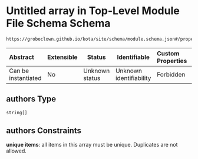 # Untitled array in Top-Level Module File Schema Schema

```txt
https://groboclown.github.io/kota/site/schema/module.schema.json#/properties/authors
```




| Abstract            | Extensible | Status         | Identifiable            | Custom Properties | Additional Properties | Access Restrictions | Defined In                                                                                 |
| :------------------ | ---------- | -------------- | ----------------------- | :---------------- | --------------------- | ------------------- | ------------------------------------------------------------------------------------------ |
| Can be instantiated | No         | Unknown status | Unknown identifiability | Forbidden         | Allowed               | none                | [module.schema.json\*](../../../../docs/bin/out/module.schema.json "open original schema") |

## authors Type

`string[]`

## authors Constraints

**unique items**: all items in this array must be unique. Duplicates are not allowed.
